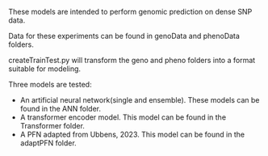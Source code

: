 These models are intended to perform genomic prediction on dense SNP data.

Data for these experiments can be found in genoData and phenoData folders. 

createTrainTest.py will transform the geno and pheno folders into a format suitable for modeling.

Three models are tested:
- An artificial neural network(single and ensemble). These models can be found in the ANN folder. 
- A transformer encoder model.  This model can be found in the Transformer folder.
- A PFN adapted from Ubbens, 2023. This model can be found in the adaptPFN folder. 
